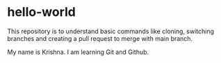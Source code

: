 # hello-world
This repository is to understand basic commands like cloning, switching branches and creating a pull request to merge with main branch.


My name is Krishna.
I am learning Git and Github.
